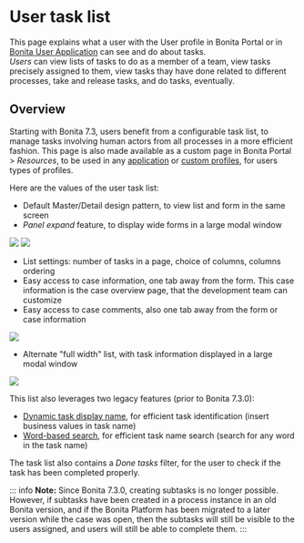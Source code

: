 # User task list

This page explains what a user with the User profile in Bonita Portal or in [Bonita User Application](user-application-overview.md) can see and do about tasks.  
_Users_ can view lists of tasks to do as a member of a team, view tasks precisely assigned to them, view tasks thay have done related to different processes, take and release tasks, and do tasks, eventually.

## Overview

Starting with Bonita 7.3, users benefit from a configurable task list, to manage tasks involving human actors from all processes in a more efficient fashion.
This page is also made available as a custom page in Bonita Portal > _Resources_, to be used in any [application](applications.md) or [custom profiles](custom-profiles.md), for users types of profiles.

Here are the values of the user task list:
  * Default Master/Detail design pattern, to view list and form in the same screen
  * _Panel expand_ feature, to display wide forms in a large modal window

![](images/tasklist-elements.png)<!--{.img-responsive .img-thumbnail}-->
![](images/tasklist-popup.png)<!--{.img-responsive .img-thumbnail}-->

  * List settings: number of tasks in a page, choice of columns, columns ordering
  * Easy access to case information, one tab away from the form. This case information is the case overview page, that the development team can customize
  * Easy access to case comments, also one tab away from the form or case information

![](images/tasklist-settings-and-tabs.png)<!--{.img-responsive .img-thumbnail}-->

  * Alternate "full width" list, with task information displayed in a large modal window

![](images/tasklist-fullpage.png)<!--{.img-responsive .img-thumbnail}-->

This list also leverages two legacy features (prior to Bonita 7.3.0):
  * [Dynamic task display name](optimize-user-tasklist.md), for efficient task identification (insert business values in task name)
  * [Word-based search](using-list-and-search-methods.md#word_based_search), for efficient task name search (search for any word in the task name)

The task list also contains a _Done tasks_ filter, for the user to check if the task has been completed properly.

::: info
**Note:** Since Bonita 7.3.0, creating subtasks is no longer possible. However, if subtasks have been created in a process instance in an old Bonita version, and if the Bonita Platform has been migrated to a later version while the case was open, then the subtasks will still be visible to the users assigned, and users will still be able to complete them.
:::
